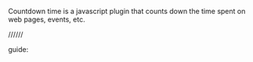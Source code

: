 Countdown time is a javascript plugin that counts down the time spent on web pages, events, etc.


//////

guide:


<!-- <!DOCTYPE html>
<html>
<head>
    <meta charset="utf-8">
    <meta http-equiv="X-UA-Compatible" content="IE=edge">
    <title></title>
    <link rel="stylesheet" href="style.css">
    <style type="text/css" media="screen">
       
    </style>
    <script src="jquery-3.2.1.js"></script>
    <script src="plugin.js"></script>
</head>
<body>
    <div class="member"> </div>
    <script>
        jQuery(document).ready(function($) {
            $(".member").plugindownCount({
                date: '05/16/2018 12:00:00',
                offset: +1
            });
        });
    </script>
</body>
</html> -->
